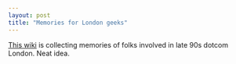 ```yaml
---
layout: post
title: "Memories for London geeks"
---
```




<a href="http://londongeek.org/">This wiki</a> is collecting memories of folks involved in late 90s dotcom London. Neat idea.


